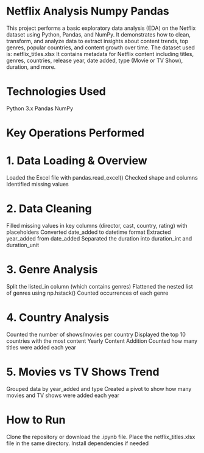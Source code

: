 # Netflix Analysis Numpy Pandas
This project performs a basic exploratory data analysis (EDA) on the Netflix dataset using Python, Pandas, and NumPy. It demonstrates how to clean, transform, and analyze data to extract insights about content trends, top genres, popular countries, and content growth over time.
The dataset used is: netflix_titles.xlsx
It contains metadata for Netflix content including titles, genres, countries, release year, date added, type (Movie or TV Show), duration, and more.

# Technologies Used
Python 3.x
Pandas
NumPy

# Key Operations Performed
# 1. Data Loading & Overview
Loaded the Excel file with pandas.read_excel()
Checked shape and columns
Identified missing values

# 2. Data Cleaning
Filled missing values in key columns (director, cast, country, rating) with placeholders
Converted date_added to datetime format
Extracted year_added from date_added
Separated the duration into duration_int and duration_unit

# 3. Genre Analysis
Split the listed_in column (which contains genres)
Flattened the nested list of genres using np.hstack()
Counted occurrences of each genre

# 4. Country Analysis
Counted the number of shows/movies per country
Displayed the top 10 countries with the most content
Yearly Content Addition
Counted how many titles were added each year

# 5. Movies vs TV Shows Trend
Grouped data by year_added and type
Created a pivot to show how many movies and TV shows were added each year

# How to Run
Clone the repository or download the .ipynb file.
Place the netflix_titles.xlsx file in the same directory.
Install dependencies if needed
